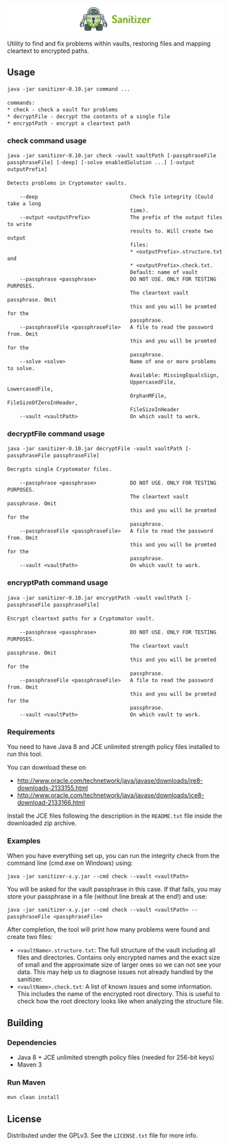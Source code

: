 ![sanitizer](sanitizer.png)

Utility to find and fix problems within vaults, restoring files and mapping cleartext to encrypted paths.

## Usage

```
java -jar sanitizer-0.10.jar command ...

commands:
* check - check a vault for problems
* decryptFile - decrypt the contents of a single file
* encryptPath - encrypt a cleartext path
```

### check command usage

```
java -jar sanitizer-0.10.jar check -vault vaultPath [-passphraseFile passphraseFile] [-deep] [-solve enabledSolution ...] [-output outputPrefix]

Detects problems in Cryptomator vaults.

    --deep                              Check file integrity (Could take a long
                                        time).
    --output <outputPrefix>             The prefix of the output files to write
                                        results to. Will create two output
                                        files:
                                        * <outputPrefix>.structure.txt and
                                        * <outputPrefix>.check.txt.
                                        Default: name of vault
    --passphrase <passphrase>           DO NOT USE. ONLY FOR TESTING PURPOSES.
                                        The cleartext vault passphrase. Omit
                                        this and you will be promted for the
                                        passphrase.
    --passphraseFile <passphraseFile>   A file to read the password from. Omit
                                        this and you will be promted for the
                                        passphrase.
    --solve <solve>                     Name of one or more problems to solve.
                                        Available: MissingEqualsSign,
                                        UppercasedFile, LowercasedFile,
                                        OrphanMFile, FileSizeOfZeroInHeader,
                                        FileSizeInHeader
    --vault <vaultPath>                 On which vault to work.
```

### decryptFile command usage

```
java -jar sanitizer-0.10.jar decryptFile -vault vaultPath [-passphraseFile passphraseFile]

Decrypts single Cryptomator files.

    --passphrase <passphrase>           DO NOT USE. ONLY FOR TESTING PURPOSES.
                                        The cleartext vault passphrase. Omit
                                        this and you will be promted for the
                                        passphrase.
    --passphraseFile <passphraseFile>   A file to read the password from. Omit
                                        this and you will be promted for the
                                        passphrase.
    --vault <vaultPath>                 On which vault to work.
```

### encryptPath command usage

```
java -jar sanitizer-0.10.jar encryptPath -vault vaultPath [-passphraseFile passphraseFile]

Encrypt cleartext paths for a Cryptomator vault.

    --passphrase <passphrase>           DO NOT USE. ONLY FOR TESTING PURPOSES.
                                        The cleartext vault passphrase. Omit
                                        this and you will be promted for the
                                        passphrase.
    --passphraseFile <passphraseFile>   A file to read the password from. Omit
                                        this and you will be promted for the
                                        passphrase.
    --vault <vaultPath>                 On which vault to work.
```

### Requirements

You need to have Java 8 and JCE unlimited strength policy files installed to run this tool.

You can download these on
* http://www.oracle.com/technetwork/java/javase/downloads/jre8-downloads-2133155.html
* http://www.oracle.com/technetwork/java/javase/downloads/jce8-download-2133166.html

Install the JCE files following the description in the `README.txt` file inside the downloaded zip archive.

### Examples

When you have everything set up, you can run the integrity check from the command line (cmd.exe on Windows) using:

```
java -jar sanitizer-x.y.jar --cmd check --vault <vaultPath>
```

You will be asked for the vault passphrase in this case. If that fails, you may store your passphrase in a file (without line break at the end!) and use:

```
java -jar sanitizer-x.y.jar --cmd check --vault <vaultPath> --passphraseFile <passphraseFile>
```

After completion, the tool will print how many problems were found and create two files:

* `<vaultName>.structure.txt`: The full structure of the vault including all files and directories. Contains only encrypted names and the exact size of small and the approximate size of larger ones so we can not see your data. This may help us to diagnose issues not already handled by the sanitizer.
* `<vaultName>.check.txt`: A list of known issues and some information. This includes the name of the encrypted root directory. This is useful to check how the root directory looks like when analyzing the structure file.

## Building

### Dependencies

* Java 8 + JCE unlimited strength policy files (needed for 256-bit keys)
* Maven 3

### Run Maven

```bash
mvn clean install
```

## License

Distributed under the GPLv3. See the `LICENSE.txt` file for more info.
